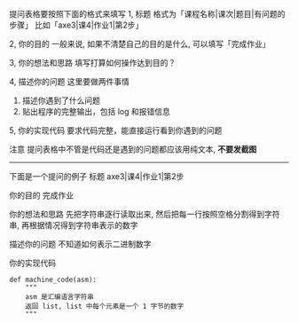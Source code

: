 提问表格要按照下面的格式来填写
1, 标题
格式为「课程名称|课次|题目|有问题的步骤」
比如「axe3|课4|作业1|第2步」

2, 你的目的
一般来说, 如果不清楚自己的目的是什么, 可以填写「完成作业」

3, 你的想法和思路
填写打算如何操作达到目的？

4, 描述你的问题
这里要做两件事情
1. 描述你遇到了什么问题
2. 贴出程序的完整输出，包括 log 和报错信息

5, 你的实现代码
要求代码完整，能直接运行看到你遇到的问题


注意
提问表格中不管是代码还是遇到的问题都应该用纯文本, **不要发截图**


---
下面是一个提问的例子
标题
axe3|课4|作业1|第2步

你的目的
完成作业

你的想法和思路
先把字符串逐行读取出来, 然后把每一行按照空格分割得到字符串, 再根据情况得到字符串表示的数字

描述你的问题
不知道如何表示二进制数字

你的实现代码
```
def machine_code(asm):
    """
    asm 是汇编语言字符串
    返回 list, list 中每个元素是一个 1 字节的数字
    """
```